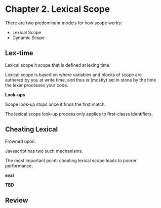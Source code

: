 # Chapter 2. Lexical Scope

There are two predominant models for how scope works:

- Lexical Scope
- Dynamic Scope

## Lex-time

Lexical scope it scope that is defined at lexing time.

Lexical scope is based on where variables and blocks of scope are authered by you at write time, and thus is (mostly) set in stone by the time the lexer processes your code.

**Look-ups**

Scope look-up stops once it finds the first match.

The lexical scope look-up process only applies to first-classs identifiers.

## Cheating Lexical

Frowned upon.

Javascript has two such mechanisms.

The most important point: cheating lexical scope leads to poorer performance.

**eval**



**TBD**

## Review
